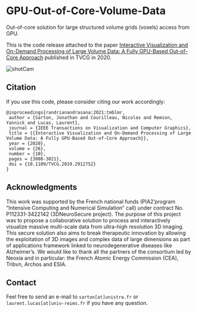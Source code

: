 # GPU-Out-of-Core-Volume-Data
Out-of-core solution for large structured volume grids (voxels) access from GPU.

This is the code release attached to the paper [Interactive Visualization and On-Demand Processing of Large Volume Data: A Fully GPU-Based Out-of-Core Approach](https://hal.univ-reims.fr/hal-01705431) published in TVCG in 2020.

![shotCam](misc/teaser.png)

## Citation

If you use this code, please consider citing our work accordingly: 

```
@inproceedings{randrianandrasana:2021:tmblmr,
 author = {Sarton, Jonathan and Courilleau, Nicolas and Remion, Yannick and Lucas, Laurent},
 journal = {IEEE Transactions on Visualization and Computer Graphics},
 title = {{Interactive Visualization and On-Demand Processing of Large Volume Data: A Fully GPU-Based Out-of-Core Approach}},
 year = {2020},
 volume = {26},
 number = {10},
 pages = {3008-3021},
 doi = {10.1109/TVCG.2019.2912752}
}
```

## Acknowledgments

This work was supported by the French national funds (PIA2’program “Intensive Computing and Numerical Simulation” call) under contract No. P112331-3422142 (3DNeuroSecure project). The purpose of this
project was to propose a collaborative solution to process and interactively visualize massive multi-scale data from ultra-high resolution 3D imaging. This secure solution also aims to break therapeutic innovation by allowing the exploitation of 3D images and complex data of large dimensions as part of applications framework linked to neurodegenerative diseases like Alzheimer’s. We would like to thank all the partners of the consortium led by Neoxia and in particular: the French Atomic Energy Commission (CEA), Tribvn, Archos and ESIA.

## Contact

Feel free to send an e-mail to `sarton[at]unistra.fr` or `laurent.lucas[at]univ-reims.fr` if you have any question.
